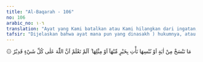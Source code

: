 ```yaml
---
title: "Al-Baqarah - 106"
no: 106
arabic_no: ١٠٦
translation: "Ayat yang Kami batalkan atau Kami hilangkan dari ingatan, pasti Kami ganti dengan yang lebih baik atau yang sebanding dengannya. Tidakkah kamu tahu bahwa Allah Mahakuasa atas segala sesuatu?"
tafsir: "Dijelaskan bahwa ayat mana pun yang dinasakh ) hukumnya, atau diganti dengan ayat yang lain, atau ayat yang ditinggalkan, akan diganti-Nya dengan ayat yang lebih baik dan lebih sesuai dengan kemaslahatan hamba-hamba-Nya, atau diganti-Nya dengan ayat yang sama nilainya dengan hukum yang lalu.\n\nAdapun hikmah diadakannya pergantian atau perubahan ayat ialah karena nilai kemanfaatannya berbeda-beda menurut waktu dan tempat, kemudian dihapuskan, atau diganti dengan hukum yang lebih baik, atau dengan ayat yang sama nilainya, adalah karena ayat yang diubah atau diganti itu tidak sesuai lagi dengan kepentingan masyarakat, sehingga apabila diadakan perubahan atau pergantian termasuk suatu tindakan yang bijaksana.\n\nBagi yang berpendapat bahwa ayat ini ialah tanda kenabian (mukjizat) yang dijadikan penguat kenabian, maka ayat ini diartikan bahwa Allah tidak akan menghapuskan tanda kenabian yang digunakan untuk penguat kenabiannya, atau tidak akan mengubah tanda kenabian yang terdahulu dengan tanda kenabian yang datang kemudian, atau meninggalkan tanda-tanda kenabian itu, karena telah berselang beberapa abad lamanya. Terkecuali Allah yang mempunyai kekuasaan tidak terbatas memberikan tanda kenabian yang lebih baik, ditinjau dari segi kemantapannya maupun dari tetapnya kenabian itu. Karena kekuasaan-Nya yang tidak terbatas, maka hak untuk memberikan tanda kenabian kepada para nabi-Nya tidak dapat dihalang-halangi.\n\nPenggantian ayat adakalanya terjadi dengan ayat yang lebih ringan hukumnya, seperti dihapusnya idah wanita yang ditinggal mati suaminya dari setahun menjadi 4 bulan 10 hari, atau dengan ayat yang sama hukumnya seperti perintah untuk menghadapkan muka ke Baitulmakdis pada waktu melaksanakan salat diubah menjadi menghadapkan muka ke Ka'bah. Atau dengan hukum yang lebih berat, seperti perang yang tadinya tidak diwajibkan pada orang Islam, menjadi diwajibkan.\n\nAyat ini tidak hanya ditujukan kepada Nabi Muhammad saw tetapi juga ditujukan kepada kaum Muslimin, yang merasa sakit hatinya mendengar cemoohan orang-orang Yahudi kepada Nabi Muhammad saw. Orang-orang yang tipis imannya tentu mudah dipengaruhi, sehingga hatinya mudah menjadi ragu-ragu. Itulah sebabnya, Allah menegaskan bahwa Dia Mahakuasa atas segala sesuatu, dan apabila berkehendak untuk menasakh hukum tidak dapat dicegah, karena masalah hukum itu termasuk dalam kekuasaan-Nya."
---
```


۞ مَا نَنْسَخْ مِنْ اٰيَةٍ اَوْ نُنْسِهَا نَأْتِ بِخَيْرٍ مِّنْهَآ اَوْ مِثْلِهَا ۗ اَلَمْ تَعْلَمْ اَنَّ اللّٰهَ عَلٰى كُلِّ شَيْءٍ قَدِيْرٌ
